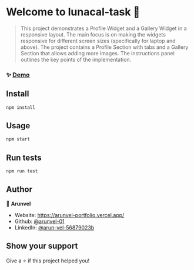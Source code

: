 # Welcome to lunacal-task 👋

> This project demonstrates a Profile Widget and a Gallery Widget in a responsive layout. The main focus is on making the widgets responsive for different screen sizes (specifically for laptop and above). The project contains a Profile Section with tabs and a Gallery Section that allows adding more images. The instructions panel outlines the key points of the implementation.

### ✨ [Demo](https://lunacal-task-khaki.vercel.app/)

## Install

```sh
npm install
```

## Usage

```sh
npm start
```

## Run tests

```sh
npm run test
```

## Author

👤 **Arunvel**

* Website: https://arunvel-portfolio.vercel.app/
* Github: [@arunvel-01](https://github.com/arunvel-01)
* LinkedIn: [@arun-vel-56879023b](https://linkedin.com/in/arun-vel-56879023b)

## Show your support

Give a ⭐️ if this project helped you!